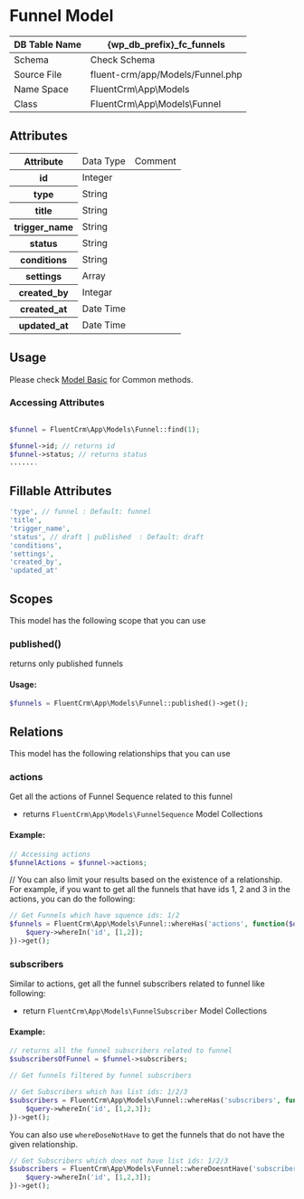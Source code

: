 # Funnel Model

| DB Table Name | {wp_db_prefix}_fc_funnels                                                |
|---------------|--------------------------------------------------------------------------|
| Schema        | <a :href="$withBase('/database/#fc-subscribers-table')">Check Schema</a> |
| Source File   | fluent-crm/app/Models/Funnel.php                                         |
| Name Space    | FluentCrm\App\Models                                                     |
| Class         | FluentCrm\App\Models\Funnel                                              |

## Attributes
<table>
    <thead>
        <tr>
           <th>Attribute</th>
           <td>Data Type</td>
           <td>Comment</td>
      </tr>
    </thead>
    <tbody>
        <tr>
            <th>id</th>
            <td>Integer</td>
            <td></td>
        </tr>
        <tr class="odd">
            <th>type</th>
            <td> String</td>
            <td></td>
        </tr>
        <tr>
            <th>title</th>
            <td>String</td>
            <td></td>
        </tr>
        <tr>
            <th>trigger_name</th>
            <td>String</td>
            <td></td>
        </tr>
        <tr>
            <th>status</th>
            <td>String</td>
            <td></td>
        </tr>
        <tr>
            <th>conditions</th>
            <td>String</td>
            <td></td>
        </tr>
        <tr>
            <th>settings</th>
            <td>Array</td>
            <td></td>
        </tr>
        <tr>
            <th>created_by</th>
            <td>Integar</td>
            <td></td>
        </tr>
        <tr>
            <th>created_at</th>
            <td>Date Time</td>
            <td></td>
        </tr>
        <tr>
            <th>updated_at</th>
            <td>Date Time</td>
            <td></td>
        </tr>
    </tbody>
</table>

## Usage

Please check <a href="/database/models/">Model Basic</a> for Common methods.

### Accessing Attributes

```php 

$funnel = FluentCrm\App\Models\Funnel::find(1);

$funnel->id; // returns id
$funnel->status; // returns status
.......
```

## Fillable Attributes

```php
'type', // funnel : Default: funnel
'title',
'trigger_name',
'status', // draft | published  : Default: draft
'conditions',
'settings',
'created_by',
'updated_at'

```

## Scopes

This model has the following scope that you can use

### published()

returns only published funnels
#### Usage:

```php 
$funnels = FluentCrm\App\Models\Funnel::published()->get();
```

## Relations
This model has the following relationships that you can use

### actions
Get all the actions of Funnel Sequence related to this funnel
- returns `FluentCrm\App\Models\FunnelSequence` Model Collections

#### Example:
```php 
// Accessing actions
$funnelActions = $funnel->actions;
```

// You can also limit your results based on the existence of a relationship. 
For example, if you want to get all the funnels that have ids 1, 2 and 3 in the actions, you can do the following:

```php
// Get Funnels which have squence ids: 1/2
$funnels = FluentCrm\App\Models\Funnel::whereHas('actions', function($query) {
    $query->whereIn('id', [1,2]);
})->get();
```

### subscribers
Similar to actions, get all the funnel subscribers related to funnel like following:
- return `FluentCrm\App\Models\FunnelSubscriber` Model Collections

#### Example:
```php 
// returns all the funnel subscribers related to funnel
$subscribersOfFunnel = $funnel->subscribers;

// Get funnels filtered by funnel subscribers

// Get Subscribers which has list ids: 1/2/3
$subscribers = FluentCrm\App\Models\Funnel::whereHas('subscribers', function($query) {
    $query->whereIn('id', [1,2,3]);
})->get();
```
You can also use `whereDoseNotHave` to get the funnels that do not have the given relationship.
```php
// Get Subscribers which does not have list ids: 1/2/3
$subscribers = FluentCrm\App\Models\Funnel::whereDoesntHave('subscribers', function($query) {
    $query->whereIn('id', [1,2,3]);
})->get();
```
